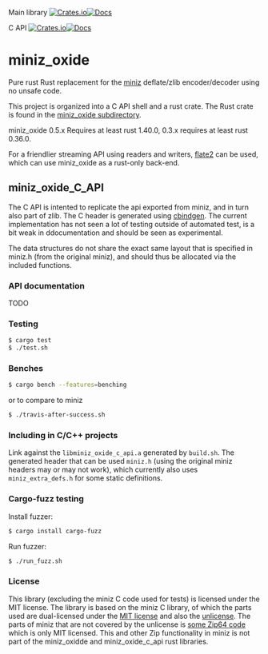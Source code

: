 Main library [![Crates.io](https://img.shields.io/crates/v/miniz_oxide.svg)](https://crates.io/crates/miniz_oxide)[![Docs](https://docs.rs/miniz_oxide/badge.svg)](https://docs.rs/miniz_oxide)

C API [![Crates.io](https://img.shields.io/crates/v/miniz_oxide_c_api.svg)](https://crates.io/crates/miniz_oxide_c_api)[![Docs](https://docs.rs/miniz_oxide_c_api/badge.svg)](https://docs.rs/miniz_oxide_c_api)

# miniz_oxide
Pure rust Rust replacement for the [miniz](https://github.com/richgel999/miniz) deflate/zlib encoder/decoder using no unsafe code.

This project is organized into a C API shell and a rust crate.
The Rust crate is found in the [miniz_oxide subdirectory](https://github.com/Frommi/miniz_oxide/tree/master/miniz_oxide).

miniz_oxide 0.5.x Requires at least rust 1.40.0, 0.3.x requires at least rust 0.36.0.

For a friendlier streaming API using readers and writers, [flate2](https://crates.io/crates/flate2) can be used, which can use miniz_oxide as a rust-only back-end.

## miniz_oxide_C_API
The C API is intented to replicate the api exported from miniz, and in turn also part of zlib. The C header is generated using [cbindgen](https://github.com/eqrion/cbindgen). The current implementation has not seen a lot of testing outside of automated test, is a bit weak in ddocumentation and should be seen as experimental.

The data structures do not share the exact same layout that is specified in miniz.h (from the original miniz), and should thus be allocated via the included functions.

### API documentation

TODO

### Testing

```bash
$ cargo test
$ ./test.sh
```

### Benches
```bash
$ cargo bench --features=benching
```
or to compare to miniz
```bash
$ ./travis-after-success.sh
```

### Including in C/C++ projects

Link against the `libminiz_oxide_c_api.a` generated by `build.sh`. The generated header that can be used `miniz.h` (using the original miniz headers may or may not work), which currently also uses `miniz_extra_defs.h` for some static definitions.

### Cargo-fuzz testing

Install fuzzer:
```bash
$ cargo install cargo-fuzz
```

Run fuzzer:
```bash
$ ./run_fuzz.sh
```

### License
This library (excluding the miniz C code used for tests) is licensed under the MIT license. The library is based on the miniz C library, of which the parts used are dual-licensed under the [MIT license](https://github.com/Frommi/miniz_oxide/blob/master/miniz/miniz.c#L1) and also the [unlicense](https://github.com/Frommi/miniz_oxide/blob/master/miniz/miniz.c#L577).
The parts of miniz that are not covered by the unlicense is [some Zip64 code](https://github.com/richgel999/miniz/commit/224d207ce8fffb908e156d27478be3afb5d83e6a#diff-edc0e9ccfae3b5324b85b3ec0a53dc74) which is only MIT licensed. This and other Zip functionality in miniz is not part of the miniz_oxidde and miniz_oxide_c_api rust libraries.
